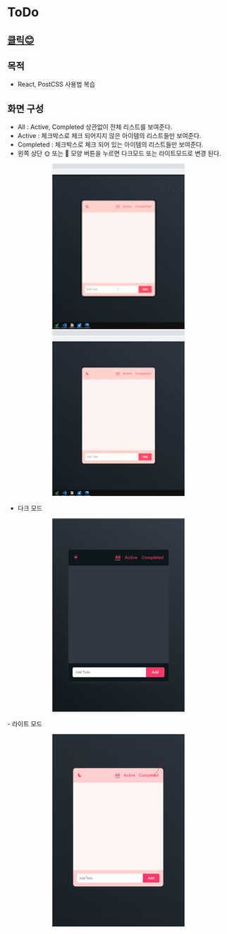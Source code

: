 # ToDo

## [클릭😊](https://mellow-jelly-b228bf.netlify.app)

## 목적

- React, PostCSS 사용법 복습

## 화면 구성

- All : Active, Completed 상관없이 전체 리스트를 보여준다.
- Active : 체크박스로 체크 되어지지 않은 아이템의 리스트들만 보여준다.
- Completed : 체크박스로 체크 되어 있는 아이템의 리스트들만 보여준다.
- 왼쪽 상단 🌞 또는 🌙 모양 버튼을 누르면 다크모드 또는 라이트모드로 변경 된다.
<p align="center">
	<img src="./img/todo3.gif" width="300" />
	<img src="./img/theme3.gif" width="300" />
</p>

- 다크 모드
<p align="center">
	<img src="./img/dark_mode.jpg" width="300" />
</p>
- 라이트 모드
<p align="center">
	<img src="./img/light_mode.png" width="300" />
</p>
